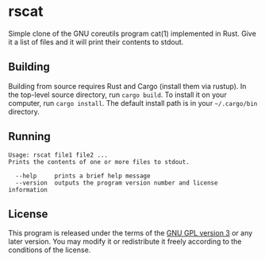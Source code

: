 # rscat

Simple clone of the GNU coreutils program cat(1) implemented in Rust. Give it
a list of files and it will print their contents to stdout.

## Building

Building from source requires Rust and Cargo (install them via rustup). In the
top-level source directory, run `cargo build`. To install it on your computer,
run `cargo install`. The default install path is in your `~/.cargo/bin` directory.

## Running

```text
Usage: rscat file1 file2 ...
Prints the contents of one or more files to stdout.

  --help     prints a brief help message
  --version  outputs the program version number and license information
```

## License

This program is released under the terms of the [GNU GPL version 3](LICENSE)
or any later version. You may modify it or redistribute it freely according
to the conditions of the license.
